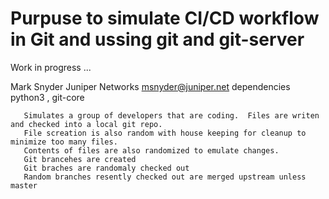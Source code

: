 # Purpuse to simulate CI/CD workflow in Git and ussing git and git-server

Work in progress ...


 Mark Snyder Juniper Networks msnyder@juniper.net
 dependencies python3 , git-core

       Simulates a group of developers that are coding.  Files are writen and checked into a local git repo. 
       File screation is also random with house keeping for cleanup to minimize too many files.
       Contents of files are also randomized to emulate changes. 
       Git brancehes are created
       Git braches are randomaly checked out
       Random branches resently checked out are merged upstream unless master
